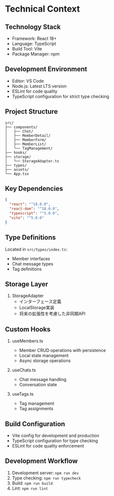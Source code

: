 # Technical Context

## Technology Stack
- Framework: React 18+
- Language: TypeScript
- Build Tool: Vite
- Package Manager: npm

## Development Environment
- Editor: VS Code
- Node.js: Latest LTS version
- ESLint for code quality
- TypeScript configuration for strict type checking

## Project Structure
```
src/
├── components/
│   ├── Chat/
│   ├── MemberDetail/
│   ├── MemberForm/
│   ├── MemberList/
│   └── TagManagement/
├── hooks/
├── storage/
│   └── StorageAdapter.ts
├── types/
├── assets/
└── App.tsx
```

## Key Dependencies
```json
{
  "react": "^18.0.0",
  "react-dom": "^18.0.0",
  "typescript": "^5.0.0",
  "vite": "^5.0.0"
}
```

## Type Definitions
Located in `src/types/index.ts`:
- Member interfaces
- Chat message types
- Tag definitions

## Storage Layer
1. StorageAdapter
   - インターフェース定義
   - LocalStorage実装
   - 将来の拡張性を考慮した非同期API

## Custom Hooks
1. useMembers.ts
   - Member CRUD operations with persistence
   - Local state management
   - Async storage operations

2. useChats.ts
   - Chat message handling
   - Conversation state

3. useTags.ts
   - Tag management
   - Tag assignments

## Build Configuration
- Vite config for development and production
- TypeScript configuration for type checking
- ESLint for code quality enforcement

## Development Workflow
1. Development server: `npm run dev`
2. Type checking: `npm run typecheck`
3. Build: `npm run build`
4. Lint: `npm run lint`
